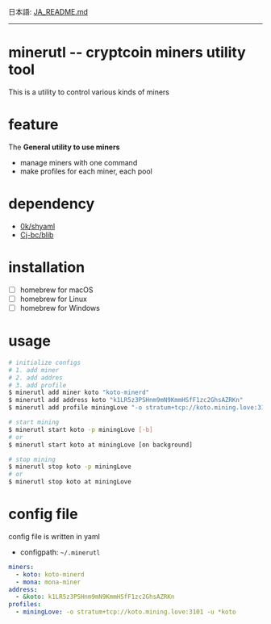 日本語: [JA_README.md](JA_README.md)

---

# minerutl -- cryptcoin miners utility tool

This is a utility to control various kinds of miners

# feature

  The **General utility to use miners**

  - manage miners with one command
  - make profiles for each miner, each pool

# dependency

  - [0k/shyaml](https://github.com/0k/shyaml)
  - [Cj-bc/blib](https://github.com/Cj-bc/blib)

# installation

  - [ ] homebrew for macOS
  - [ ] homebrew for Linux
  - [ ] homebrew for Windows

# usage


  ```bash
  # initialize configs
  # 1. add miner
  # 2. add addres
  # 3. add profile
  $ minerutl add miner koto "koto-minerd"
  $ minerutl add address koto "k1LR5z3PSHnm9mN9KmmHSfF1zc2GhsAZRKn"
  $ minerutl add profile miningLove "-o stratum+tcp://koto.mining.love:3101 -u <koto/address>"

  # start mining
  $ minerutl start koto -p miningLove [-b]
  # or
  $ minerutl start koto at miningLove [on background]

  # stop mining
  $ minerutl stop koto -p miningLove
  # or
  $ minerutl stop koto at miningLove
  ```

# config file

  config file is written in yaml

  - configpath: `~/.minerutl`

  ```yaml
  miners:
    - koto: koto-minerd
    - mona: mona-miner
  address:
    - &koto: k1LR5z3PSHnm9mN9KmmHSfF1zc2GhsAZRKn
  profiles:
    - miningLove: -o stratum+tcp://koto.mining.love:3101 -u *koto
  ```
